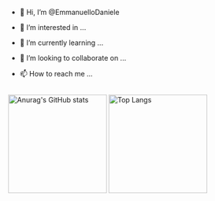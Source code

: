 - 👋 Hi, I’m @EmmanuelloDaniele
- 👀 I’m interested in ...
- 🌱 I’m currently learning ...
- 💞️ I’m looking to collaborate on ...
- 📫 How to reach me ...


    </div>
    <article class="markdown-body entry-content container-lg f5" itemprop="text"><p dir="auto"><a target="_blank" rel="noopener noreferrer nofollow" href="https://camo.githubusercontent.com/ae84182fcf0e54becdf9a6f3b31429f16879569ef2650715fab6a29b73cfdab8/68747470733a2f2f6b6f6d617265762e636f6d2f67687076632f3f757365726e616d653d6c63303434"><img src="https://camo.githubusercontent.com/ae84182fcf0e54becdf9a6f3b31429f16879569ef2650715fab6a29b73cfdab8/68747470733a2f2f6b6f6d617265762e636f6d2f67687076632f3f757365726e616d653d6c63303434" alt="" data-canonical-src="https://komarev.com/ghpvc/?username=lc044" style="max-width: 100%;"></a></p>

<div align="left" dir="auto">
<a target="_blank" rel="noopener noreferrer nofollow" href="https://camo.githubusercontent.com/d9fb932818e4a2d984b3b83782441c93a4b4bd8a084942a4586d0f853e102b0f/68747470733a2f2f6769746875622d726561646d652d73746174732e76657263656c2e6170702f6170693f757365726e616d653d6c633034342626686964653d636f6e74726962732c7072733b73686f775f69636f6e733d74727565"><img alt="Anurag's GitHub stats" src="https://camo.githubusercontent.com/d9fb932818e4a2d984b3b83782441c93a4b4bd8a084942a4586d0f853e102b0f/68747470733a2f2f6769746875622d726561646d652d73746174732e76657263656c2e6170702f6170693f757365726e616d653d6c633034342626686964653d636f6e74726962732c7072733b73686f775f69636f6e733d74727565" height="200px" data-canonical-src="https://github-readme-stats.vercel.app/api?username=lc044&amp;&amp;hide=contribs,prs;show_icons=true" style="max-width: 100%;"></a>
<a target="_blank" rel="noopener noreferrer nofollow" href="https://camo.githubusercontent.com/0ab5e268957550a2c3f0c6b43d79a86f1b2634d72932777880f3045e4b4a7584/68747470733a2f2f6769746875622d726561646d652d73746174732e76657263656c2e6170702f6170692f746f702d6c616e67732f3f757365726e616d653d6c63303434266c61796f75743d636f6d70616374"><img alt="Top Langs" src="https://camo.githubusercontent.com/0ab5e268957550a2c3f0c6b43d79a86f1b2634d72932777880f3045e4b4a7584/68747470733a2f2f6769746875622d726561646d652d73746174732e76657263656c2e6170702f6170692f746f702d6c616e67732f3f757365726e616d653d6c63303434266c61796f75743d636f6d70616374" height="200px" data-canonical-src="https://github-readme-stats.vercel.app/api/top-langs/?username=lc044&amp;layout=compact" style="max-width: 100%;"></a>
</div>
</article>
  </div>
<!---
EmmanuelloDaniele/EmmanuelloDaniele is a ✨ special ✨ repository because its `README.md` (this file) appears on your GitHub profile.
You can click the Preview link to take a look at your changes.
--->
